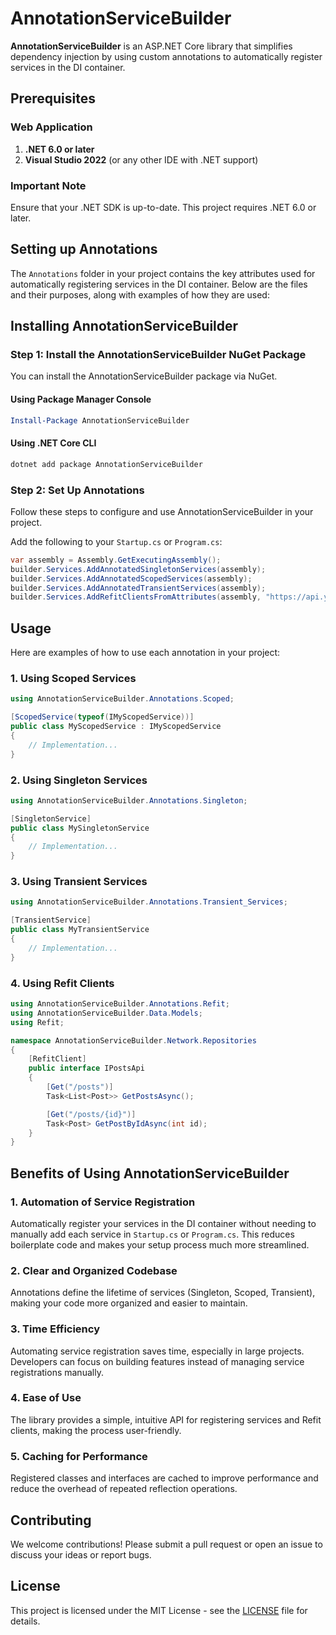 # AnnotationServiceBuilder

**AnnotationServiceBuilder** is an ASP.NET Core library that simplifies dependency injection by using custom annotations to automatically register services in the DI container.

## Prerequisites

### Web Application

1. **.NET 6.0 or later**
2. **Visual Studio 2022** (or any other IDE with .NET support)

### Important Note

Ensure that your .NET SDK is up-to-date. This project requires .NET 6.0 or later.

## Setting up Annotations

The `Annotations` folder in your project contains the key attributes used for automatically registering services in the DI container. Below are the files and their purposes, along with examples of how they are used:

## Installing AnnotationServiceBuilder

### Step 1: Install the AnnotationServiceBuilder NuGet Package

You can install the AnnotationServiceBuilder package via NuGet.

#### Using Package Manager Console

```powershell
Install-Package AnnotationServiceBuilder
```

#### Using .NET Core CLI

```bash
dotnet add package AnnotationServiceBuilder
```

### Step 2: Set Up Annotations

Follow these steps to configure and use AnnotationServiceBuilder in your project.

Add the following to your `Startup.cs` or `Program.cs`:

```csharp
var assembly = Assembly.GetExecutingAssembly();
builder.Services.AddAnnotatedSingletonServices(assembly);
builder.Services.AddAnnotatedScopedServices(assembly);
builder.Services.AddAnnotatedTransientServices(assembly);
builder.Services.AddRefitClientsFromAttributes(assembly, "https://api.yourservice.com"); // Replace with your API base URL
```

## Usage

Here are examples of how to use each annotation in your project:

### **1. Using Scoped Services**

```csharp
using AnnotationServiceBuilder.Annotations.Scoped;

[ScopedService(typeof(IMyScopedService))]
public class MyScopedService : IMyScopedService
{
    // Implementation...
}
```

### **2. Using Singleton Services**

```csharp
using AnnotationServiceBuilder.Annotations.Singleton;

[SingletonService]
public class MySingletonService
{
    // Implementation...
}
```

### **3. Using Transient Services**

```csharp
using AnnotationServiceBuilder.Annotations.Transient_Services;

[TransientService]
public class MyTransientService
{
    // Implementation...
}
```

### **4. Using Refit Clients**

```csharp
using AnnotationServiceBuilder.Annotations.Refit;
using AnnotationServiceBuilder.Data.Models;
using Refit;

namespace AnnotationServiceBuilder.Network.Repositories
{
    [RefitClient]
    public interface IPostsApi
    {
        [Get("/posts")]
        Task<List<Post>> GetPostsAsync();

        [Get("/posts/{id}")]
        Task<Post> GetPostByIdAsync(int id);
    }
}
```

## Benefits of Using AnnotationServiceBuilder

### 1. **Automation of Service Registration**

Automatically register your services in the DI container without needing to manually add each service in `Startup.cs` or `Program.cs`. This reduces boilerplate code and makes your setup process much more streamlined.

### 2. **Clear and Organized Codebase**

Annotations define the lifetime of services (Singleton, Scoped, Transient), making your code more organized and easier to maintain.

### 3. **Time Efficiency**

Automating service registration saves time, especially in large projects. Developers can focus on building features instead of managing service registrations manually.

### 4. **Ease of Use**

The library provides a simple, intuitive API for registering services and Refit clients, making the process user-friendly.

### 5. **Caching for Performance**

Registered classes and interfaces are cached to improve performance and reduce the overhead of repeated reflection operations.

## Contributing

We welcome contributions! Please submit a pull request or open an issue to discuss your ideas or report bugs.

## License

This project is licensed under the MIT License - see the [LICENSE](LICENSE) file for details.